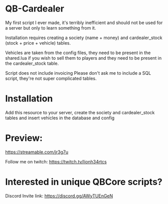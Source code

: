# QB-Cardealer
My first script I ever made, it's terribly inefficient and should not be used for a server but only to learn something from it.

Installation requires creating a society (name + money) and cardealer_stock (stock + price + vehicle) tables.

Vehicles are taken from the config files, they need to be present in the shared.lua if you wish to sell them to players and they need to be present in the cardealer_stock table.

Script does not include invoicing
Please don't ask me to include a SQL script, they're not super complicated tables.

# Installation
Add this resource to your server, create the society and cardealer_stock tables and insert vehicles in the database and config

# Preview: 
https://streamable.com/jr3g7u

Follow me on twitch: https://twitch.tv/lionh34rtcs

# Interested in unique QBCore scripts?
Discord Invite link: https://discord.gg/AWyTUEnGeN
